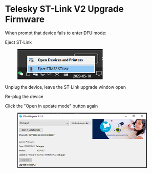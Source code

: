 # Telesky ST-Link V2 Upgrade Firmware

When prompt that device fails to enter DFU mode:



Eject ST-Link

<figure><img src="../../.gitbook/assets/image (11) (1).png" alt=""><figcaption></figcaption></figure>

Unplug the device, leave the ST-Link upgrade window open

Re-plug the device

Click the "Open in update mode" button again

<figure><img src="../../.gitbook/assets/image (8) (3).png" alt=""><figcaption></figcaption></figure>
